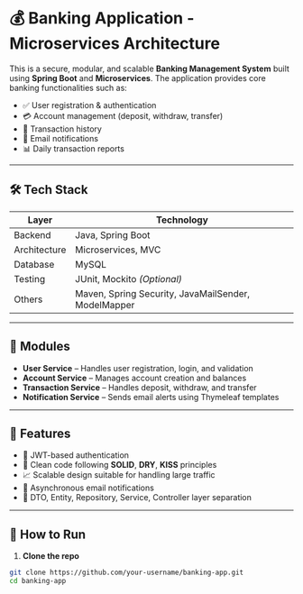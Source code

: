 # 💰 Banking Application - Microservices Architecture

This is a secure, modular, and scalable **Banking Management System** built using **Spring Boot** and **Microservices**. The application provides core banking functionalities such as:

- ✅ User registration & authentication
- 💳 Account management (deposit, withdraw, transfer)
- 📄 Transaction history
- 📧 Email notifications
- 📊 Daily transaction reports

---

## 🛠️ Tech Stack

| Layer       | Technology         |
|-------------|--------------------|
| Backend     | Java, Spring Boot  |
| Architecture| Microservices, MVC |
| Database    | MySQL              |
| Testing     | JUnit, Mockito *(Optional)* |
| Others      | Maven, Spring Security, JavaMailSender, ModelMapper |

---

## 🔧 Modules

- **User Service** – Handles user registration, login, and validation
- **Account Service** – Manages account creation and balances
- **Transaction Service** – Handles deposit, withdraw, and transfer
- **Notification Service** – Sends email alerts using Thymeleaf templates

---

## 🧪 Features

- 🔐 JWT-based authentication
- 🧹 Clean code following **SOLID**, **DRY**, **KISS** principles
- 📈 Scalable design suitable for handling large traffic
- 🔁 Asynchronous email notifications
- 📂 DTO, Entity, Repository, Service, Controller layer separation

---

## 📝 How to Run

1. **Clone the repo**
```bash
git clone https://github.com/your-username/banking-app.git
cd banking-app

